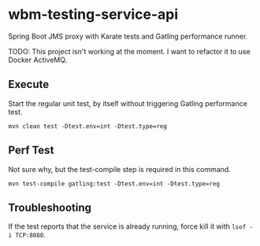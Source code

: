 # wbm-testing-service-api

Spring Boot JMS proxy with Karate tests and Gatling performance runner.

TODO:  This project isn't working at the moment. I want to refactor it to use Docker ActiveMQ.

## Execute

Start the regular unit test, by itself without triggering Gatling performance test.

    mvn clean test -Dtest.env=int -Dtest.type=reg


## Perf Test

Not sure why, but the test-compile step is required in this command.

    mvn test-compile gatling:test -Dtest.env=int -Dtest.type=reg


## Troubleshooting

If the test reports that the service is already running, force kill it with `lsof -i TCP:8080`.
